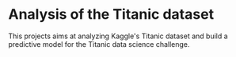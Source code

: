 # Analysis of the Titanic dataset

This projects aims at analyzing Kaggle's Titanic dataset and build a predictive model for the Titanic data science challenge.
